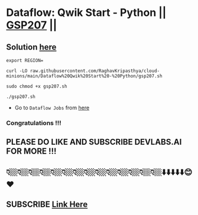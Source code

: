 # Dataflow: Qwik Start - Python || [GSP207](https://www.cloudskillsboost.google/focuses/1100?parent=catalog) ||

## Solution [here](https://youtu.be/_QRHe8rElZM)

```
export REGION=
```
```
curl -LO raw.githubusercontent.com/RaghavKripasthya/cloud-minions/main/Dataflow%20Qwik%20Start%20-%20Python/gsp207.sh

sudo chmod +x gsp207.sh

./gsp207.sh
```

* Go to `Dataflow Jobs` from [here](https://console.cloud.google.com/dataflow/jobs?)

### Congratulations !!!
## PLEASE DO LIKE AND SUBSCRIBE DEVLABS.AI FOR MORE !!!
## 👇🏼👇🏼👇🏼👇🏼👇🏼👇🏼👇🏼👇🏼👇🏼👇🏼👇🏼👇🏼👇🏼👇🏼⬇️⬇️⬇️⬇️⬇️😊❤️
## SUBSCRIBE [Link Here](https://www.youtube.com/channel/UCVFPYmP2CZvVmICxw7YHT8A)
